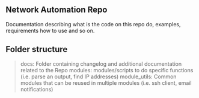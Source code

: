 ## Network Automation Repo

Documentation describing what is the code on this repo do, examples, requirements how to use and so on.

## Folder structure

> docs: Folder containing changelog and additional documentation related to the Repo
> modules: modules/scripts to do specific functions (i.e. parse an output, find IP addresses)
> module_utils: Common modules that can be reused in multiple modules (i.e. ssh client, email notifications)

